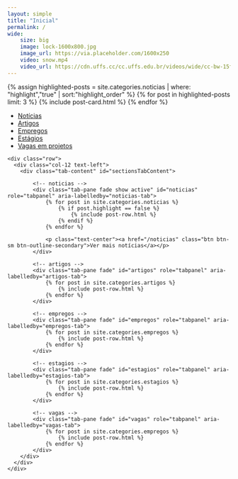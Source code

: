 ```yaml
---
layout: simple
title: "Inicial"
permalink: /
wide:
    size: big
    image: lock-1600x800.jpg
    image_url: https://via.placeholder.com/1600x250
    video: snow.mp4
    video_url: https://cdn.uffs.cc/cc.uffs.edu.br/videos/wide/cc-bw-15fps.mp4
---
```


<section>
  <div class="container breath-top">
    <div class="row justify-content-center">
      <div class="col-12 text-left">
      </div>
    </div>
    <div class="row justify-content-center">
      <div class="col-12">
        <div class="card-deck">
          {% assign highlighted-posts = site.categories.noticias | where: "highlight","true" | sort:"highlight_order" %}
          {% for post in highlighted-posts limit: 3 %}
            {% include post-card.html %}
          {% endfor %}
        </div>
      </div>
    </div>
  </div>
</section>

<section class="mt-5">
  <div class="container breath-top">
    <div class="row">
      <div class="col-12">
        <ul class="nav nav-tabs" id="sectionsTab" role="tablist">
            <li class="nav-item">
                <a class="nav-link active" id="noticias-tab" data-toggle="tab" href="#noticias" role="tab" aria-controls="noticias" aria-selected="true">Notícias</a>
            </li>
            <li class="nav-item">
                <a class="nav-link" id="artigos-tab" data-toggle="tab" href="#artigos" role="tab" aria-controls="artigos" aria-selected="false">Artigos</a>
            </li>
            <li class="nav-item">
                <a class="nav-link" id="empregos-tab" data-toggle="tab" href="#empregos" role="tab" aria-controls="empregos" aria-selected="false">Empregos <!--<span class="badge badge-pill badge-primary">2</span>--></a>
            </li>
            <li class="nav-item">
                <a class="nav-link" id="estagios-tab" data-toggle="tab" href="#estagios" role="tab" aria-controls="estagios" aria-selected="false">Estágios</a>
            </li>
            <li class="nav-item">
                <a class="nav-link" id="vagas-tab" data-toggle="tab" href="#vagas" role="tab" aria-controls="vagas" aria-selected="false">Vagas em projetos</a>
            </li>
        </ul>
      </div>
    </div>

    <div class="row">
      <div class="col-12 text-left">
        <div class="tab-content" id="sectionsTabContent">

            <!-- noticias -->
            <div class="tab-pane fade show active" id="noticias" role="tabpanel" aria-labelledby="noticias-tab">
                {% for post in site.categories.noticias %}
                    {% if post.highlight == false %}
                        {% include post-row.html %}
                    {% endif %}
                {% endfor %}

                <p class="text-center"><a href="/noticias" class="btn btn-sm btn-outline-secondary">Ver mais notícias</a></p>
            </div>
            
            <!-- artigos -->
            <div class="tab-pane fade" id="artigos" role="tabpanel" aria-labelledby="artigos-tab">
                {% for post in site.categories.artigos %}
                    {% include post-row.html %}
                {% endfor %}
            </div>
            
            <!-- empregos -->
            <div class="tab-pane fade" id="empregos" role="tabpanel" aria-labelledby="empregos-tab">
                {% for post in site.categories.empregos %}
                    {% include post-row.html %}
                {% endfor %}
            </div>
            
            <!-- estagios -->
            <div class="tab-pane fade" id="estagios" role="tabpanel" aria-labelledby="estagios-tab">
                {% for post in site.categories.estagios %}
                    {% include post-row.html %}
                {% endfor %}
            </div>
            
            <!-- vagas -->
            <div class="tab-pane fade" id="vagas" role="tabpanel" aria-labelledby="vagas-tab">
                {% for post in site.categories.empregos %}
                    {% include post-row.html %}
                {% endfor %}
            </div>
        </div>
      </div>
    </div>
  </div>
</section>
